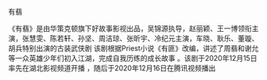   有翡

  《有翡》是由华策克顿旗下好故事影视出品，吴锦源执导，赵丽颖、王一博领衔主演，张慧雯、陈若轩、孙坚、周洁琼、张昕宇、冷纪元主演，车晓、耿乐、董璇、胡兵特别出演的古装武侠剧
   该剧根据Priest小说《有匪》改编，讲述了周翡和谢允等一众英雄少年们初入江湖，完成自我历练的成长故事 。该剧于2020年12月15日率先在湖北影视频道开播 ，随后于2020年12月16日在腾讯视频播出
